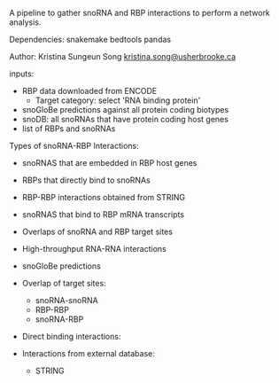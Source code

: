 A pipeline to gather snoRNA and RBP interactions to perform a network analysis.

Dependencies:
snakemake
bedtools
pandas

Author: Kristina Sungeun Song kristina.song@usherbrooke.ca

inputs:
- RBP data downloaded from ENCODE
    - Target category: select 'RNA binding protein'
- snoGloBe predictions against all protein coding biotypes
- snoDB: all snoRNAs that have protein coding host genes
- list of RBPs and snoRNAs

Types of snoRNA-RBP Interactions:
- snoRNAS that are embedded in RBP host genes
- RBPs that directly bind to snoRNAs
- RBP-RBP interactions obtained from STRING
- snoRNAS that bind to RBP mRNA transcripts
- Overlaps of snoRNA and RBP target sites
- High-throughput RNA-RNA interactions
- snoGloBe predictions

- Overlap of target sites:
    - snoRNA-snoRNA
    - RBP-RBP
    - snoRNA-RBP
- Direct binding interactions:
- Interactions from external database:
    - STRING